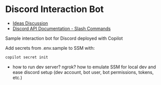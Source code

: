 # Discord Interaction Bot

- [Ideas Discussion](https://github.com/josefaidt/amplify-discord-bots/discussions/1)
- [Discord API Documentation - Slash Commands](https://discord.com/developers/docs/interactions/slash-commands)

Sample interaction bot for Discord deployed with Copilot

Add secrets from .env.sample to SSM with:

```sh
copilot secret init
```

- how to run dev server? ngrok? how to emulate SSM for local dev and ease discord setup (dev account, bot user, bot permissions, tokens, etc.)
